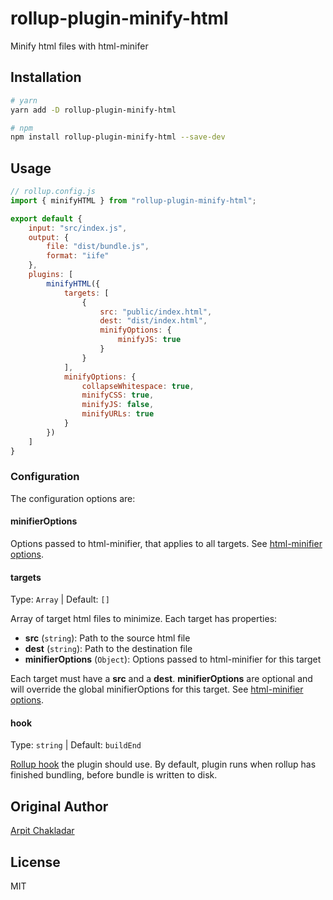# rollup-plugin-minify-html

Minify html files with html-minifer

## Installation

```bash
# yarn
yarn add -D rollup-plugin-minify-html

# npm
npm install rollup-plugin-minify-html --save-dev
```

## Usage

```js
// rollup.config.js
import { minifyHTML } from "rollup-plugin-minify-html";

export default {
	input: "src/index.js",
	output: {
		file: "dist/bundle.js",
		format: "iife"
	},
	plugins: [
		minifyHTML({
			targets: [
				{
					src: "public/index.html",
					dest: "dist/index.html",
					minifyOptions: {
						minifyJS: true
					}
				}
			],
			minifyOptions: {
				collapseWhitespace: true,
				minifyCSS: true,
				minifyJS: false,
				minifyURLs: true
			}
		})
	]
}
```

### Configuration

The configuration options are:

#### minifierOptions

Options passed to html-minifier, that applies to all targets. See [html-minifier options](https://github.com/kangax/html-minifier#options-quick-reference).

#### targets

Type: `Array` | Default: `[]`

Array of target html files to minimize. Each target has properties:

- **src** (`string`): Path to the source html file
- **dest** (`string`): Path to the destination file
- **minifierOptions** (`Object`): Options passed to html-minifier for this target

Each target must have a **src** and a **dest**. **minifierOptions** are optional and will override the global minifierOptions for this target. See [html-minifier options](https://github.com/kangax/html-minifier#options-quick-reference).

#### hook

Type: `string` | Default: `buildEnd`

[Rollup hook](https://rollupjs.org/guide/en/#hooks) the plugin should use. By default, plugin runs when rollup has finished bundling, before bundle is written to disk.

## Original Author

[Arpit Chakladar](https://github.com/arpitchakladar)

## License

MIT
